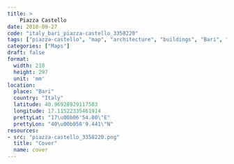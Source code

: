 ```yaml
---
title: > 
    Piazza Castello
date: 2018-09-27
code: "italy_bari_piazza-castello_3358220"
tags: ["piazza-castello", "map", "architecture", "buildings", "Bari", "Italy"]
categories: ["Maps"]
draft: false
format:
  width: 210
  height: 297
  unit: 'mm'
location:
  place: "Bari"
  country: "Italy"
  latitude: 40.96928929117583
  longitude: 17.11522335461914
  prettyLat: "17\u00b06'54.80\"E"
  prettyLon: "40\u00b058'9.441\"N"
resources:
- src: "piazza-castello_3358220.png"
  title: "Cover"
  name: cover
---
```

